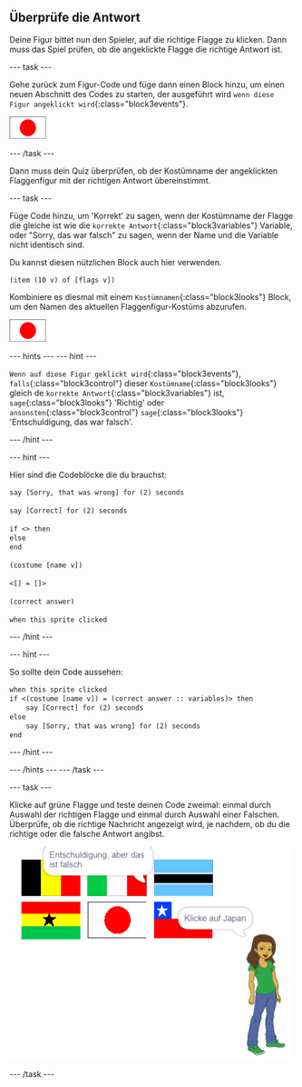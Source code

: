 ## Überprüfe die Antwort

Deine Figur bittet nun den Spieler, auf die richtige Flagge zu klicken. Dann muss das Spiel prüfen, ob die angeklickte Flagge die richtige Antwort ist.

\--- task \---

Gehe zurück zum Figur-Code und füge dann einen Block hinzu, um einen neuen Abschnitt des Codes zu starten, der ausgeführt wird `wenn diese Figur angeklickt wird`{:class="block3events"}.

![Flaggenfigur](images/flag-sprite.png)

\--- /task \---

Dann muss dein Quiz überprüfen, ob der Kostümname der angeklickten Flaggenfigur mit der richtigen Antwort übereinstimmt.

\--- task \---

Füge Code hinzu, um 'Korrekt' zu sagen, wenn der Kostümname der Flagge die gleiche ist wie die `korrekte Antwort`{:class="block3variables"} Variable, oder "Sorry, das war falsch" zu sagen, wenn der Name und die Variable nicht identisch sind.

Du kannst diesen nützlichen Block auch hier verwenden.

```blocks3
(item (10 v) of [flags v])
```

Kombiniere es diesmal mit einem `Kostümnamen`{:class="block3looks"} Block, um den Namen des aktuellen Flaggenfigur-Kostüms abzurufen.

![Flaggenfigur](images/flag-sprite.png)

\--- hints \--- \--- hint \---

`Wenn auf diese Figur geklickt wird`{:class="block3events"}, `falls`{:class="block3control"} dieser `Kostümname`{:class="block3looks"} gleich de `korrekte Antwort`{:class="block3variables"} ist, `sage`{:class="block3looks"} 'Richtig' oder `ansonsten`{:class="block3control"} `sage`{:class="block3looks"} 'Entschuldigung, das war falsch'.

\--- /hint \---

\--- hint \---

Hier sind die Codeblöcke die du brauchst:

```blocks3
say [Sorry, that was wrong] for (2) seconds

say [Correct] for (2) seconds

if <> then
else
end

(costume [name v])

<[] = []>

(correct answer)

when this sprite clicked
```

\--- /hint \---

\--- hint \---

So sollte dein Code aussehen:

```blocks3
when this sprite clicked
if <(costume [name v]) = (correct answer :: variables)> then
    say [Correct] for (2) seconds
else
    say [Sorry, that was wrong] for (2) seconds
end
```

\--- /hint \---

\--- /hints \--- \--- /task \---

\--- task \---

Klicke auf grüne Flagge und teste deinen Code zweimal: einmal durch Auswahl der richtigen Flagge und einmal durch Auswahl einer Falschen. Überprüfe, ob die richtige Nachricht angezeigt wird, je nachdem, ob du die richtige oder die falsche Antwort angibst.

![Klicke auf die Flagge](images/click-on-flag.png)

\--- /task \---